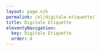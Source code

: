```yaml
---
layout: page.njk
permalink: /nl/digitale-etiquette/
title: Digitale Etiquette
eleventyNavigation:
  key: Digitale Etiquette
  order: 4
---
```

